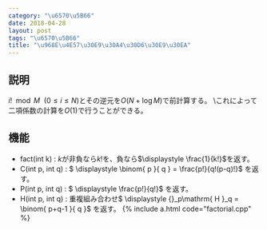 ```yaml
---
category: "\u6570\u5B66"
date: 2018-04-28
layout: post
tags: "\u6570\u5B66"
title: "\u968E\u4E57\u30E9\u30A4\u30D6\u30E9\u30EA"
---
```


## 説明

$i! \mod M \ \ (0 \le i \le N)$とその逆元を$O(N + \log M)$で前計算する。 
\これによって二項係数の計算を$O(1)$で行うことができる。

##  機能
- fact(int k) : $k$が非負なら$k!$を、負なら$\displaystyle \frac{1}{k!}$を返す。
- C(int p, int q) : $  \displaystyle \binom{ p }{ q } = \frac{p!}{q!(p-q)!}$ を返す。
- P(int p, int q) : $  \displaystyle \frac{p!}{q!}$ を返す。
- H(int p, int q) : 重複組み合わせ$  \displaystyle {}_p\mathrm{ H }_q  =  \binom{ p+q-1 }{ q }$ を返す。
{% include a.html code="factorial.cpp" %}